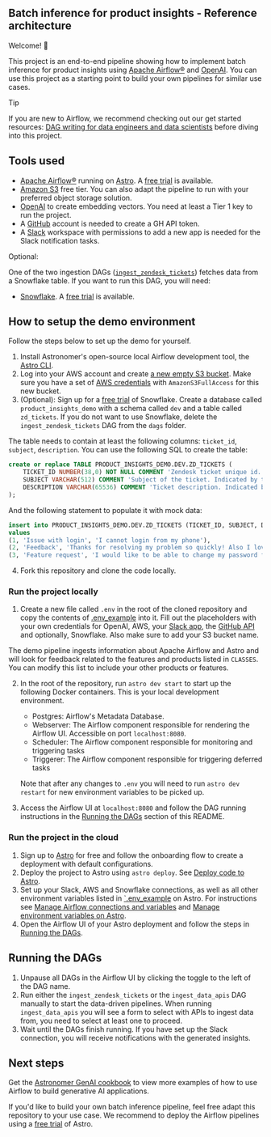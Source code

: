 ## Batch inference for product insights - Reference architecture

Welcome! 🚀

This project is an end-to-end pipeline showing how to implement batch inference for product insights using [Apache Airflow®](https://airflow.apache.org/) and [OpenAI](https://openai.com/). You can use this project as a starting point to build your own pipelines for similar use cases.

> [!TIP]
> If you are new to Airflow, we recommend checking out our get started resources: [DAG writing for data engineers and data scientists](https://www.astronomer.io/events/webinars/dag-writing-for-data-engineers-and-data-scientists-video/) before diving into this project.

## Tools used

- [Apache Airflow®](https://airflow.apache.org/docs/apache-airflow/stable/index.html) running on [Astro](https://www.astronomer.io/product/). A [free trial](http://qrco.de/bfHv2Q) is available.
- [Amazon S3](https://aws.amazon.com/s3/) free tier. You can also adapt the pipeline to run with your preferred object storage solution.
- [OpenAI](https://platform.openai.com/docs/overview) to create embedding vectors. You need at least a Tier 1 key to run the project.
- A [GitHub](https://docs.github.com/en/get-started/start-your-journey/creating-an-account-on-github) account is needed to create a GH API token.
- A [Slack](https://slack.com/) workspace with permissions to add a new app is needed for the Slack notification tasks.

Optional:

One of the two ingestion DAGs ([`ingest_zendesk_tickets`](/dags/ingest_zendesk_tickets.py)) fetches data from a Snowflake table. If you want to run this DAG, you will need:

- [Snowflake](https://www.snowflake.com/en/). A [free trial](https://signup.snowflake.com/) is available.

## How to setup the demo environment

Follow the steps below to set up the demo for yourself.

1. Install Astronomer's open-source local Airflow development tool, the [Astro CLI](https://www.astronomer.io/docs/astro/cli/overview).
2. Log into your AWS account and create [a new empty S3 bucket](https://docs.aws.amazon.com/AmazonS3/latest/userguide/creating-bucket.html). Make sure you have a set of [AWS credentials](https://docs.aws.amazon.com/iam/) with `AmazonS3FullAccess` for this new bucket.
3. (Optional): Sign up for a [free trial](https://trial.snowflake.com/?owner=SPN-PID-365384) of Snowflake. Create a database called `product_insights_demo` with a schema called `dev` and a table called `zd_tickets`. If you do not want to use Snowflake, delete the `ingest_zendesk_tickets` DAG from the `dags` folder.

The table needs to contain at least the following columns: `ticket_id`, `subject`, `description`. You can use the following SQL to create the table:
    
```sql
create or replace TABLE PRODUCT_INSIGHTS_DEMO.DEV.ZD_TICKETS (
    TICKET_ID NUMBER(38,0) NOT NULL COMMENT 'Zendesk ticket unique id. Primary key of the table.',
    SUBJECT VARCHAR(512) COMMENT 'Subject of the ticket. Indicated by the ticket submitter.',
    DESCRIPTION VARCHAR(65536) COMMENT 'Ticket description. Indicated by the ticket submitter.',
);
``` 

And the following statement to populate it with mock data:

```sql
insert into PRODUCT_INSIGHTS_DEMO.DEV.ZD_TICKETS (TICKET_ID, SUBJECT, DESCRIPTION)
values
(1, 'Issue with login', 'I cannot login from my phone'),
(2, 'Feedback', 'Thanks for resolving my problem so quickly! Also I love the new UI'),
(3, 'Feature request', 'I would like to be able to change my password from the mobile app')
```

4. Fork this repository and clone the code locally.

### Run the project locally

1. Create a new file called `.env` in the root of the cloned repository and copy the contents of [.env_example](.env_example) into it. Fill out the placeholders with your own credentials for OpenAI, AWS, your [Slack app](https://api.slack.com/docs/apps), the [GitHub API](https://docs.github.com/en/rest/authentication/authenticating-to-the-rest-api) and optionally, Snowflake. Also make sure to add your S3 bucket name.

The demo pipeline ingests information about Apache Airflow and Astro and will look for feedback related to the features and products listed in `CLASSES`. You can modify this list to include your other products or features.

2. In the root of the repository, run `astro dev start` to start up the following Docker containers. This is your local development environment.

    - Postgres: Airflow's Metadata Database.
    - Webserver: The Airflow component responsible for rendering the Airflow UI. Accessible on port `localhost:8080`.
    - Scheduler: The Airflow component responsible for monitoring and triggering tasks
    - Triggerer: The Airflow component responsible for triggering deferred tasks

    Note that after any changes to `.env` you will need to run `astro dev restart` for new environment variables to be picked up.

3. Access the Airflow UI at `localhost:8080` and follow the DAG running instructions in the [Running the DAGs](#running-the-dags) section of this README.

### Run the project in the cloud

1. Sign up to [Astro](https://www.astronomer.io/try-astro/?utm_source=learn-docs-reference-architectures&utm_medium=web&utm_campaign=free-trial) for free and follow the onboarding flow to create a deployment with default configurations.
2. Deploy the project to Astro using `astro deploy`. See [Deploy code to Astro](https://www.astronomer.io/docs/astro/deploy-code).
3. Set up your Slack, AWS and Snowflake connections, as well as all other environment variables listed in [`.env_example](.env_example) on Astro. For instructions see [Manage Airflow connections and variables](https://www.astronomer.io/docs/astro/manage-connections-variables) and [Manage environment variables on Astro](https://www.astronomer.io/docs/astro/manage-env-vars).
4. Open the Airflow UI of your Astro deployment and follow the steps in [Running the DAGs](#running-the-dags).

## Running the DAGs

1. Unpause all DAGs in the Airflow UI by clicking the toggle to the left of the DAG name.
2. Run either the `ingest_zendesk_tickets` or the `ingest_data_apis` DAG manually to start the data-driven pipelines. When running `ingest_data_apis` you will see a form to select with APIs to ingest data from, you need to select at least one to proceed.
3. Wait until the DAGs finish running. If you have set up the Slack connection, you will receive notifications with the generated insights.

## Next steps

Get the [Astronomer GenAI cookbook](https://www.astronomer.io/ebooks/gen-ai-airflow-cookbook/?utm_source=learn-docs-reference-architectures&utm_medium=web&utm_campaign=gen-ai) to view more examples of how to use Airflow to build generative AI applications.

If you'd like to build your own batch inference pipeline, feel free adapt this repository to your use case. We recommend to deploy the Airflow pipelines using a [free trial](https://www.astronomer.io/try-astro/?utm_source=learn-docs-reference-architectures&utm_medium=web&utm_campaign=free-trial) of Astro.